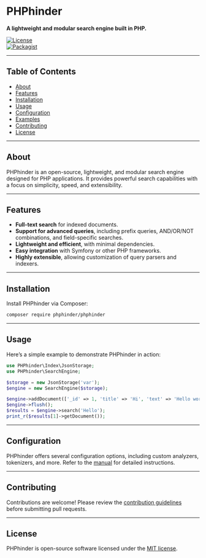 # PHPhinder  
**A lightweight and modular search engine built in PHP.**  

[![License](https://img.shields.io/badge/license-MIT-green.svg)](LICENSE)  
[![Packagist](https://img.shields.io/packagist/v/phphinder/phphinder.svg)](https://packagist.org/packages/phphinder/phphinder)  

---

## Table of Contents  
- [About](#about)  
- [Features](#features)  
- [Installation](#installation)  
- [Usage](#usage)  
- [Configuration](#configuration)  
- [Examples](#examples)  
- [Contributing](#contributing)  
- [License](#license)  

---

## About  
PHPhinder is an open-source, lightweight, and modular search engine designed for PHP applications. It provides powerful search capabilities with a focus on simplicity, speed, and extensibility.  

---

## Features  
- **Full-text search** for indexed documents.  
- **Support for advanced queries**, including prefix queries, AND/OR/NOT combinations, and field-specific searches.  
- **Lightweight and efficient**, with minimal dependencies.  
- **Easy integration** with Symfony or other PHP frameworks.  
- **Highly extensible**, allowing customization of query parsers and indexers.  

---

## Installation  
Install PHPhinder via Composer:  
```bash
composer require phphinder/phphinder
```

---

## Usage  
Here’s a simple example to demonstrate PHPhinder in action:  
```php
use PHPhinder\Index\JsonStorage;
use PHPhinder\SearchEngine;

$storage = new JsonStorage('var');
$engine = new SearchEngine($storage);

$engine->addDocument(['_id' => 1, 'title' => 'Hi', 'text' => 'Hello world!']);
$engine->flush();
$results = $engine->search('Hello');
print_r($results[1]->getDocument());
```

---

## Configuration  
PHPhinder offers several configuration options, including custom analyzers, tokenizers, and more. Refer to the [manual](docs/manual.md) for detailed instructions.  

---

## Contributing  
Contributions are welcome! Please review the [contribution guidelines](CONTRIBUTING.md) before submitting pull requests.  

---

## License  
PHPhinder is open-source software licensed under the [MIT license](LICENSE).  
